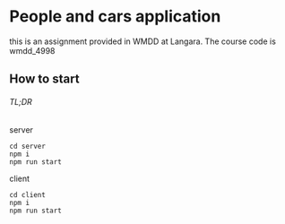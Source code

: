 # People and cars application

this is an assignment provided in WMDD at Langara.
The course code is wmdd_4998

## How to start

###### TL;DR

server

```
cd server
npm i
npm run start
```

client

```
cd client
npm i
npm run start

```
